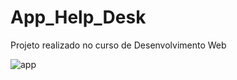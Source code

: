 # App_Help_Desk
Projeto realizado no curso de Desenvolvimento Web

![app](https://user-images.githubusercontent.com/79169215/110167133-155eb880-7dd4-11eb-97df-a4f639c6042d.PNG)
